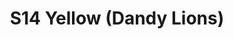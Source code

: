 ---
title: S14 Yellow (Dandy Lions)
permalink: "/teams/s14-yellow"
members:
- " John Riley - Captain"
- " Scott Graham - QB"
- Adam Strasberg
- Christine Gibbs
- John Clemons
- Justin Parker
- Marek Malysa
- Preston Bencivienga
- Rachel Browning
- Scott Steinhardt
- Scott Williams
- Sean Dickson
- Sheldon King
teamid: 5109
name: S14 Yellow
color: Dandy Lions
division: ''
---